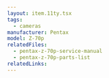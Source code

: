 ```yaml
---
layout: item.11ty.tsx
tags:
  - cameras
manufacturer: Pentax
model: Z-70p
relatedFiles:
  - pentax-z-70p-service-manual
  - pentax-z-70p-parts-list
relatedLinks:
---
```

